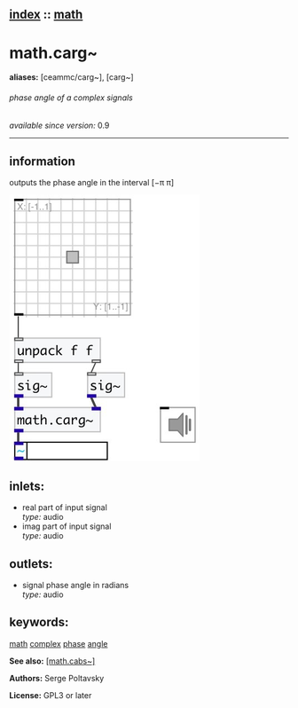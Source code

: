 [index](index.html) :: [math](category_math.html)
---

# math.carg~
**aliases:** [ceammc/carg~], [carg~]


###### phase angle of a complex signals

*available since version:* 0.9

---


## information
outputs the phase angle in the interval [−π π]


[![example](../examples/img/math.carg~.jpg)](../examples/pd/math.carg~.pd)









## inlets:

* real part of input signal<br>
_type:_ audio
* imag part of input signal<br>
_type:_ audio



## outlets:

* signal phase angle in radians<br>
_type:_ audio



## keywords:

[math](keywords/math.html)
[complex](keywords/complex.html)
[phase](keywords/phase.html)
[angle](keywords/angle.html)



**See also:**
[\[math.cabs~\]](math.cabs~.html)




**Authors:** Serge Poltavsky




**License:** GPL3 or later






